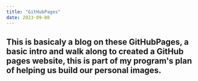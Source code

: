 ```yaml
---
title: "GitHubPages"
date: 2023-09-08
---
```

## This is basicaly a blog on these GitHubPages, a basic intro and walk along to created a GitHub pages website, this is part of my program's plan of helping us build our personal images.
